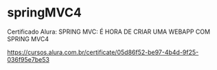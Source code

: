 # springMVC4

Certificado Alura: SPRING MVC: É HORA DE CRIAR UMA WEBAPP COM SPRING MVC4

https://cursos.alura.com.br/certificate/05d86f52-be97-4b4d-9f25-036f95e7be53
